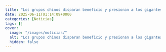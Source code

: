```yaml
---
title: "Los grupos chinos disparan beneficio y presionan a los gigantes del motor"
date: 2025-06-11T01:14:09+0000
categories: [Noticias]
tags: []
cover:
  image: "/images/noticias/"
  alt: "Los grupos chinos disparan beneficio y presionan a los gigantes del motor"
  hidden: false
---
```



